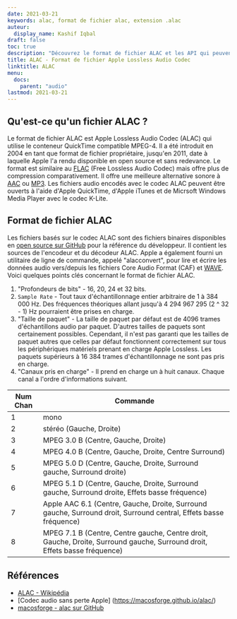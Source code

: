 ```yaml
---
date: 2021-03-21
keywords: alac, format de fichier alac, extension .alac
auteur:
  display_name: Kashif Iqbal
draft: false
toc: true
description: "Découvrez le format de fichier ALAC et les API qui peuvent créer et ouvrir des fichiers ALAC."
title: ALAC - Format de fichier Apple Lossless Audio Codec
linktitle: ALAC
menu:
  docs:
    parent: "audio"
lastmod: 2021-03-21
---
```


## Qu'est-ce qu'un fichier ALAC ?

Le format de fichier ALAC est Apple Lossless Audio Codec (ALAC) qui utilise le conteneur QuickTime compatible MPEG-4. Il a été introduit en 2004 en tant que format de fichier propriétaire, jusqu'en 2011, date à laquelle Apple l'a rendu disponible en open source et sans redevance. Le format est similaire au [FLAC](/fr/audio/flac/) (Free Lossless Audio Codec) mais offre plus de compression comparativement. Il offre une meilleure alternative sonore à [AAC](/fr/audio/aac/) ou [MP3](/fr/audio/mp3/). Les fichiers audio encodés avec le codec ALAC peuvent être ouverts à l'aide d'Apple QuickTime, d'Apple iTunes et de Micrsoft Windows Media Player avec le codec K-Lite.

## Format de fichier ALAC

Les fichiers basés sur le codec ALAC sont des fichiers binaires disponibles en [open source sur GitHub](https://github.com/macosforge/alac) pour la référence du développeur. Il contient les sources de l'encodeur et du décodeur ALAC. Apple a également fourni un utilitaire de ligne de commande, appelé "alacconvert", pour lire et écrire les données audio vers/depuis les fichiers Core Audio Format (CAF) et [WAVE](/fr/audio/wav/). Voici quelques points clés concernant le format de fichier ALAC.

1. "Profondeurs de bits" - 16, 20, 24 et 32 bits.
1. `Sample Rate` - Tout taux d'échantillonnage entier arbitraire de 1 à 384 000 Hz. Des fréquences théoriques allant jusqu'à 4 294 967 295 (2 ^ 32 - 1) Hz pourraient être prises en charge.
1. "Taille de paquet" - La taille de paquet par défaut est de 4096 trames d'échantillons audio par paquet. D'autres tailles de paquets sont certainement possibles. Cependant, il n'est pas garanti que les tailles de paquet autres que celles par défaut fonctionnent correctement sur tous les périphériques matériels prenant en charge Apple Lossless. Les paquets supérieurs à 16 384 trames d'échantillonnage ne sont pas pris en charge.
1. "Canaux pris en charge" - Il prend en charge un à huit canaux. Chaque canal a l'ordre d'informations suivant.

|Num Chan| Commande|
|---|---|
|1 |mono|
|2 |stéréo (Gauche, Droite)|
|3 |MPEG 3.0 B (Centre, Gauche, Droite)|
|4 |MPEG 4.0 B (Centre, Gauche, Droite, Centre Surround)|
|5 |MPEG 5.0 D (Centre, Gauche, Droite, Surround gauche, Surround droite)|
|6 |MPEG 5.1 D (Centre, Gauche, Droite, Surround gauche, Surround droite, Effets basse fréquence)|
|7 |Apple AAC 6.1 (Centre, Gauche, Droite, Surround gauche, Surround droit, Surround central, Effets basse fréquence)|
|8 |MPEG 7.1 B (Centre, Centre gauche, Centre droit, Gauche, Droite, Surround gauche, Surround droit, Effets basse fréquence)|

## Références

* [ALAC - Wikipédia](https://en.wikipedia.org/wiki/Apple_Lossless)
* [Codec audio sans perte Apple] (https://macosforge.github.io/alac/)
* [macosforge - alac sur GitHub](https://github.com/macosforge/alac)

